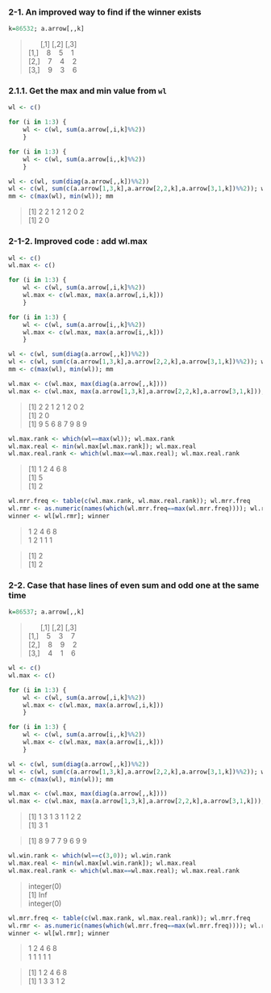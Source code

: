 ### 2-1. An improved way to find if the winner exists

```r
k=86532; a.arrow[,,k]                                                   # winner : 2nd player (8-4-6 on the '\' line)
```
> &nbsp;&nbsp;&nbsp;&nbsp;&nbsp; [,1] [,2] [,3]  
> [1,] &nbsp;&nbsp; 8 &nbsp;&nbsp; 5 &nbsp;&nbsp; 1  
> [2,] &nbsp;&nbsp; 7 &nbsp;&nbsp; 4 &nbsp;&nbsp; 2  
> [3,] &nbsp;&nbsp; 9 &nbsp;&nbsp; 3 &nbsp;&nbsp; 6


### 2.1.1. Get the max and min value from `wl`

```r
wl <- c()                                                               # wl(win/lose) : 0 (2nd player wins) / 1~2 (draw) / 3 (1st one wins)

for (i in 1:3) {
    wl <- c(wl, sum(a.arrow[,i,k]%%2))
    }

for (i in 1:3) {
    wl <- c(wl, sum(a.arrow[i,,k]%%2))
    }

wl <- c(wl, sum(diag(a.arrow[,,k])%%2))
wl <- c(wl, sum(c(a.arrow[1,3,k],a.arrow[2,2,k],a.arrow[3,1,k])%%2)); wl
mm <- c(max(wl), min(wl)); mm                                           # mm : max and min value from wl; 0 → the 2nd player won.
```
> [1] 2 2 1 2 1 2 0 2  
> [1] 2 0


### 2-1-2. Improved code : add wl.max

```r
wl <- c()
wl.max <- c()                                                           # wl.max : the max number of each line

for (i in 1:3) {
    wl <- c(wl, sum(a.arrow[,i,k]%%2))
    wl.max <- c(wl.max, max(a.arrow[,i,k]))
    }

for (i in 1:3) {
    wl <- c(wl, sum(a.arrow[i,,k]%%2))
    wl.max <- c(wl.max, max(a.arrow[i,,k]))
    }

wl <- c(wl, sum(diag(a.arrow[,,k])%%2))
wl <- c(wl, sum(c(a.arrow[1,3,k],a.arrow[2,2,k],a.arrow[3,1,k])%%2)); wl
mm <- c(max(wl), min(wl)); mm

wl.max <- c(wl.max, max(diag(a.arrow[,,k])))
wl.max <- c(wl.max, max(a.arrow[1,3,k],a.arrow[2,2,k],a.arrow[3,1,k])); wl.max
```
> [1] 2 2 1 2 1 2 0 2  
> [1] 2 0  
> [1] 9 5 6 8 7 9 8 9

```r
wl.max.rank <- which(wl==max(wl)); wl.max.rank
wl.max.real <- min(wl.max[wl.max.rank]); wl.max.real
wl.max.real.rank <- which(wl.max==wl.max.real); wl.max.real.rank
```
> [1] 1 2 4 6 8  
> [1] 5  
> [1] 2

```r
wl.mrr.freq <- table(c(wl.max.rank, wl.max.real.rank)); wl.mrr.freq
wl.rmr <- as.numeric(names(which(wl.mrr.freq==max(wl.mrr.freq)))); wl.rmr
winner <- wl[wl.rmr]; winner
```
> 1 2 4 6 8  
> 1 2 1 1 1 

> [1] 2  
> [1] 2

### 2-2. Case that hase lines of even sum and odd one at the same time
```r
k=86537; a.arrow[,,k]
```
> &nbsp;&nbsp;&nbsp;&nbsp;&nbsp; [,1] [,2] [,3]  
> [1,] &nbsp;&nbsp; 5 &nbsp;&nbsp; 3 &nbsp;&nbsp; 7  
> [2,] &nbsp;&nbsp; 8 &nbsp;&nbsp; 9 &nbsp;&nbsp; 2  
> [3,] &nbsp;&nbsp; 4 &nbsp;&nbsp; 1 &nbsp;&nbsp; 6

```r
wl <- c()
wl.max <- c()

for (i in 1:3) {
    wl <- c(wl, sum(a.arrow[,i,k]%%2))
    wl.max <- c(wl.max, max(a.arrow[,i,k]))
    }

for (i in 1:3) {
    wl <- c(wl, sum(a.arrow[i,,k]%%2))
    wl.max <- c(wl.max, max(a.arrow[i,,k]))
    }

wl <- c(wl, sum(diag(a.arrow[,,k])%%2))
wl <- c(wl, sum(c(a.arrow[1,3,k],a.arrow[2,2,k],a.arrow[3,1,k])%%2)); wl
mm <- c(max(wl), min(wl)); mm

wl.max <- c(wl.max, max(diag(a.arrow[,,k])))
wl.max <- c(wl.max, max(a.arrow[1,3,k],a.arrow[2,2,k],a.arrow[3,1,k])); wl.max
```
> [1] 1 3 1 3 1 1 2 2  
> [1] 3 1

> [1] 8 9 7 7 9 6 9 9

```r
wl.win.rank <- which(wl==c(3,0)); wl.win.rank
wl.max.real <- min(wl.max[wl.win.rank]); wl.max.real
wl.max.real.rank <- which(wl.max==wl.max.real); wl.max.real.rank
```
> integer(0)  
> [1] Inf  
> integer(0)

```r
wl.mrr.freq <- table(c(wl.max.rank, wl.max.real.rank)); wl.mrr.freq
wl.rmr <- as.numeric(names(which(wl.mrr.freq==max(wl.mrr.freq)))); wl.rmr
winner <- wl[wl.rmr]; winner
```
> 1 2 4 6 8  
> 1 1 1 1 1 

> [1] 1 2 4 6 8  
> [1] 1 3 3 1 2